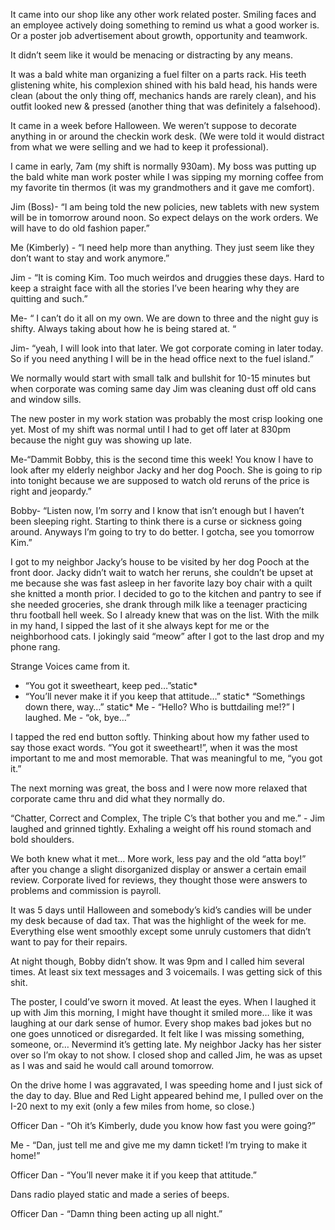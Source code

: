 It came into our shop like any other work related poster. Smiling faces and an employee actively doing something to remind us what a good worker is. Or a poster job advertisement about growth, opportunity and teamwork.

It didn’t seem like it would be menacing or distracting by any means.

It was a bald white man organizing a fuel filter on a parts rack. His teeth glistening white, his complexion shined with his bald head, his hands were clean (about the only thing off, mechanics hands are rarely clean), and his outfit looked new & pressed (another thing that  was definitely a falsehood).

It came in a week before Halloween. We weren’t suppose to decorate anything in or around the checkin work desk. (We were told it would distract from what we were selling and we had to keep it professional).

I came in early, 7am (my shift is normally 930am). My boss was putting up the bald white man work poster while I was sipping my morning coffee from my favorite tin thermos (it was my grandmothers and it gave me comfort).

Jim (Boss)- “I am being told the new policies, new tablets with new system will be in tomorrow around noon. So expect delays on the work orders. We will have to do old fashion paper.”

Me (Kimberly) - “I need help more than anything. They just seem like they don’t want to stay and work anymore.”

Jim - “It is coming Kim. Too much weirdos and druggies these days. Hard to keep a straight face with all the stories I’ve been hearing why they are quitting and such.”

Me- “ I can’t do it all on my own. We are down to three and the night guy is shifty. Always taking about how he is being stared at. “

Jim- “yeah, I will look into that later. We got corporate coming in later today. So if you need anything I will be in the head office next to the fuel island.”

We normally would start with small talk and bullshit for 10-15 minutes but when corporate was coming same day Jim was cleaning dust off old cans and window sills.

The new poster in my work station was probably the most crisp looking one yet. Most of my shift was normal until I had to get off later at 830pm because the night guy was showing up late.

Me-“Dammit Bobby, this is the second time this week! You know I have to look after my elderly neighbor Jacky and her dog Pooch. She is going to rip into tonight because we are supposed to watch old reruns of the price is right and jeopardy.”

Bobby- “Listen now, I’m sorry and I know that isn’t enough but I haven’t been sleeping right. Starting to think there is a curse or sickness going around. Anyways I’m going to try to do better. I gotcha, see you tomorrow Kim.”

I got to my neighbor Jacky’s house to be visited by her dog Pooch at the front door. Jacky didn’t wait to watch her reruns, she couldn’t be upset at me because she was fast asleep in her favorite lazy boy chair with a quilt she knitted a month prior. I decided to go to the kitchen and pantry to see if she needed groceries, she drank through milk like a teenager practicing thru football hell week. So I already knew that was on the list. With the milk in my hand, I sipped the last of it she always kept for me or the neighborhood cats. I jokingly said “meow” after I got to the last drop and my phone rang. 

Strange Voices came from it.
- “You got it sweetheart, keep ped…”static*
- “You’ll never make it if you keep that attitude…” static* “Somethings down there, way…” static*
Me - “Hello? Who is buttdailing me!?” I laughed.
Me - “ok, bye…”
 
I tapped the red end button softly. Thinking about how my father used to say those exact words. “You got it sweetheart!”, when it was the most important to me and most memorable. That was meaningful to me, “you got it.”

The next morning was great, the boss and I were now more relaxed that corporate came thru and did what they normally do. 

“Chatter, Correct and Complex, The triple C’s that bother you and me.” - Jim laughed and grinned tightly. Exhaling a weight off his round stomach and bold shoulders.

We both knew what it met… 
More work, less pay and the old “atta boy!” after you change a slight disorganized display or answer a certain email review. Corporate lived for reviews, they thought those were answers to problems and commission is payroll.

It was 5 days until Halloween and somebody’s kid’s candies will be under my desk because of dad tax. That was the highlight of the week for me. Everything else went smoothly except some unruly customers that didn’t want to pay for their repairs.

At night though, Bobby didn’t show. It was 9pm and I called him several times. At least six text messages and 3 voicemails. I was getting sick of this shit. 

The poster, I could’ve sworn it moved. At least the eyes. When I laughed it up with Jim this morning, I might have thought it smiled more… like it was laughing at our dark sense of humor. Every shop makes bad jokes but no one goes unnoticed or disregarded. It felt like I was missing something, someone, or… Nevermind it’s getting late. My neighbor Jacky has her sister over so I’m okay to not show. I closed shop and called Jim, he was as upset as I was and said he would call around tomorrow.

On the drive home I was aggravated, I was speeding home and I just sick of the day to day.
Blue and Red Light appeared behind me, I pulled over on the I-20 next to my exit (only a few miles from home, so close.)

Officer Dan - “Oh it’s Kimberly, dude you know how fast you were going?”

Me - “Dan, just tell me and give me my damn ticket! I’m trying to make it home!”

Officer Dan - “You’ll never make it if you keep that attitude.”

Dans radio played static and made a series of beeps.

Officer Dan - “Damn thing been acting up all night.”